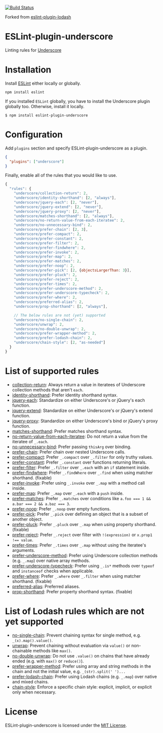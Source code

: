 [![Build Status](https://travis-ci.org/captbaritone/eslint-plugin-underscore.svg?branch=master)](https://travis-ci.org/captbaritone/eslint-plugin-underscore)

Forked from [eslint-plugin-lodash](https://github.com/wix/eslint-plugin-lodash)

ESLint-plugin-underscore
===================

Linting rules for [Underscore](http://underscorejs.org/)

# Installation

Install [ESLint](https://www.github.com/eslint/eslint) either locally or globally.

    npm install eslint

If you installed `ESLint` globally, you have to install the Underscore plugin
globally too. Otherwise, install it locally.

    $ npm install eslint-plugin-underscore

# Configuration

Add `plugins` section and specify ESLint-plugin-underscore as a plugin.

```json
{
  "plugins": ["underscore"]
}
```


Finally, enable all of the rules that you would like to use.

```javascript
{
  "rules": {
    "underscore/collection-return": 2,
    "underscore/identity-shorthand": [2, "always"],
    "underscore/jquery-each": [2, "never"],
    "underscore/jquery-extend": [2, "never"],
    "underscore/jquery-proxy": [2, "never"],
    "underscore/matches-shorthand": [2, "always"],
    "underscore/no-return-value-from-each-iteratee": 2,
    "underscore/no-unnecessary-bind": 2,
    "underscore/prefer-chain": [2, 3],
    "underscore/prefer-compact": 2,
    "underscore/prefer-constant": 2,
    "underscore/prefer-filter": 2,
    "underscore/prefer-findwhere": 2,
    "underscore/prefer-invoke": 2,
    "underscore/prefer-map": 2,
    "underscore/prefer-matches": 2,
    "underscore/prefer-noop": 2,
    "underscore/prefer-pick": [2, {objectsLargerThan: 3}],
    "underscore/prefer-pluck": 2,
    "underscore/prefer-reject": 2,
    "underscore/prefer-times": 2,
    "underscore/prefer-underscore-method": 2,
    "underscore/prefer-underscore-typecheck": 2,
    "underscore/prefer-where": 2,
    "underscore/preferred-alias": 2,
    "underscore/prop-shorthand": [2, "always"],

    // The below rules are not (yet) supported
    "underscore/no-single-chain": 2,
    "underscore/unwrap": 2,
    "underscore/no-double-unwrap": 2,
    "underscore/prefer-wrapper-method": 2,
    "underscore/prefer-lodash-chain": 2,
    "underscore/chain-style": [2, "as-needed"]
  }
}
```

# List of supported rules

* [collection-return](docs/rules/collection-return.md): Always return a value in iteratees of Underscore collection methods that aren't `each`.
* [identity-shorthand](docs/rules/identity-shorthand.md): Prefer identity shorthand syntax.
* [jquery-each](docs/rules/jquery-each.md): Standardize on either Underscore's or jQuery's each function.
* [jquery-extend](docs/rules/jquery-extend.md): Standardize on either Underscore's or jQuery's extend function.
* [jquery-proxy](docs/rules/jquery-proxy.md): Standardize on either Underscore's bind or jQuery's proxy function.
* [matches-shorthand](docs/rules/matches-shorthand.md): Prefer matches shorthand syntax.
* [no-return-value-from-each-iteratee](docs/rules/no-return-value-from-each-iteratee.md): Do not return a value from the iteratee of `_.each`.
* [no-unnecessary-bind](docs/rules/no-unnecessary-bind.md): Prefer passing `thisArg` over binding.
* [prefer-chain](docs/rules/prefer-chain.md): Prefer chain over nested Underscore calls.
* [prefer-compact](docs/rules/prefer-compact.md): Prefer `_.compact` over `_.filter` for only truthy values.
* [prefer-constant](docs/rules/prefer-constant.md): Prefer `_.constant` over functions returning literals.
* [prefer-filter](docs/rules/prefer-filter.md): Prefer `_.filter` over `_.each` with an `if` statement inside.
* [prefer-findwhere](docs/rules/prefer-findwhere.md): Prefer `_.findWhere` over `_.find` when using matcher shorthand. (fixable)
* [prefer-invoke](docs/rules/prefer-invoke.md): Prefer using `_.invoke` over `_.map` with a method call inside.
* [prefer-map](docs/rules/prefer-map.md): Prefer `_.map` over `_.each` with a `push` inside.
* [prefer-matches](docs/rules/prefer-matches.md): Prefer `_.matches` over conditions like `a.foo === 1 && a.bar === 2 && a.baz === 3`.
* [prefer-noop](docs/rules/prefer-noop.md): Prefer `_.noop` over empty functions.
* [prefer-pick](docs/rules/prefer-pick.md): Prefer `_.pick` over defining an object that is a subset of another object.
* [prefer-pluck](docs/rules/prefer-pluck.md): Prefer `_.pluck` over `_.map` when using property shorthand. (fixable)
* [prefer-reject](docs/rules/prefer-reject.md): Prefer `_.reject` over filter with `!(expression)` or `x.prop1 !== value`.
* [prefer-times](docs/rules/prefer-times.md): Prefer `_.times` over `_.map` without using the iteratee's arguments.
* [prefer-underscore-method](docs/rules/prefer-underscore-method.md): Prefer using Underscore collection methods (e.g. `_.map`) over native array methods.
* [prefer-underscore-typecheck](docs/rules/prefer-underscore-typecheck.md): Prefer using `_.is*` methods over `typeof` and `instanceof` checks when applicable.
* [prefer-where](docs/rules/prefer-where.md): Prefer `_.where` over `_.filter` when using matcher shorthand. (fixable)
* [preferred-alias](docs/rules/preferred-alias.md): Preferred aliases.
* [prop-shorthand](docs/rules/prop-shorthand.md): Prefer property shorthand syntax. (fixable)

# List of Lodash rules which are __not__ yet supported

* [no-single-chain](docs/rules/no-single-chain.md): Prevent chaining syntax for single method, e.g. `_(x).map().value()`.
* [unwrap](docs/rules/unwrap.md): Prevent chaining without evaluation via `value()` or non-chainable methods like `max()`.
* [no-double-unwrap](docs/rules/no-double-unwrap.md): Do not use `.value()` on chains that have already ended (e.g. with `max()` or `reduce()`).
* [prefer-wrapper-method](docs/rules/prefer-wrapper-method.md): Prefer using array and string methods in the chain and not the initial value, e.g. `_(str).split(' ')...`
* [prefer-lodash-chain](docs/rules/prefer-lodash-chain.md): Prefer using Lodash chains (e.g. `_.map`) over native and mixed chains.
* [chain-style](docs/rules/chain-style.md): Enforce a specific chain style: explicit, implicit, or explicit only when necessary.

# License

ESLint-plugin-underscore is licensed under the [MIT License](http://www.opensource.org/licenses/mit-license.php).

[npm-url]: https://npmjs.org/package/eslint-plugin-underscore
[npm-image]: http://img.shields.io/npm/v/eslint-plugin-underscore.svg?style=flat-square
